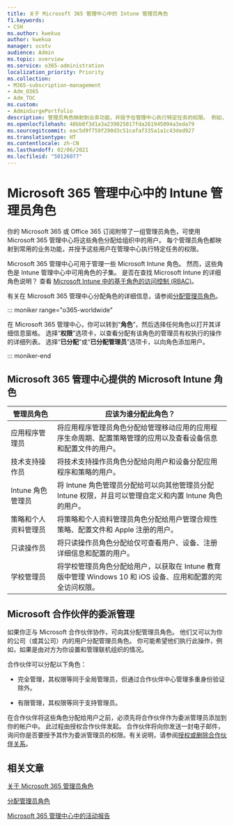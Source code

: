 ```yaml
---
title: 关于 Microsoft 365 管理中心中的 Intune 管理员角色
f1.keywords:
- CSH
ms.author: kwekua
author: kwekua
manager: scotv
audience: Admin
ms.topic: overview
ms.service: o365-administration
localization_priority: Priority
ms.collection:
- M365-subscription-management
- Adm_O365
- Adm_TOC
ms.custom:
- AdminSurgePortfolio
description: 管理员角色映射到业务功能，并授予在管理中心执行特定任务的权限。 例如，服务管理员可打开 Microsoft 的支持票证。
ms.openlocfilehash: 48bb0f3d1a3a239025017fda261945094a3eda79
ms.sourcegitcommit: eac5d9f759f290d3c51cafaf335a1a1c43ded927
ms.translationtype: HT
ms.contentlocale: zh-CN
ms.lasthandoff: 02/06/2021
ms.locfileid: "50126077"
---
```

# <a name="intune-admin-roles-in-the-microsoft-365-admin-center"></a>Microsoft 365 管理中心中的 Intune 管理员角色

你的 Microsoft 365 或 Office 365 订阅附带了一组管理员角色，可使用 Microsoft 365 管理中心将这些角色分配给组织中的用户。 每个管理员角色都映射到常用的业务功能，并授予这些用户在管理中心执行特定任务的权限。

Microsoft 365 管理中心可用于管理一些 Microsoft Intune 角色。 然而，这些角色是 Intune 管理中心中可用角色的子集。 是否在查找 Microsoft Intune 的详细角色说明？ 查看 [Microsoft Intune 中的基于角色的访问控制 (RBAC)](https://docs.microsoft.com/mem/intune/fundamentals/role-based-access-control)。

有关在 Microsoft 365 管理中心分配角色的详细信息，请参阅[分配管理员角色](assign-admin-roles.md)。

::: moniker range="o365-worldwide"

在 Microsoft 365 管理中心，你可以转到“**角色**”，然后选择任何角色以打开其详细信息窗格。 选择“**权限**”选项卡，以查看分配有该角色的管理员有权执行的操作的详细列表。 选择“**已分配**”或“**已分配管理员**”选项卡，以向角色添加用户。

::: moniker-end

## <a name="microsoft-intune-roles-available-in-the-microsoft-365-admin-center"></a>Microsoft 365 管理中心提供的 Microsoft Intune 角色

|管理员角色     |应该为谁分配此角色？  |
|---------|---------|
|应用程序管理员     |   将应用程序管理员角色分配给管理移动应用的应用程序生命周期、配置策略管理的应用以及查看设备信息和配置文件的用户。  |
|技术支持操作员     |   将技术支持操作员角色分配给向用户和设备分配应用程序和策略的用户。 |
|Intune 角色管理员    |   将 Intune 角色管理员分配给可以向其他管理员分配 Intune 权限，并且可以管理自定义和内置 Intune 角色的用户。   |
|策略和个人资料管理员     |   将策略和个人资料管理员角色分配给用户管理合规性策略、配置文件和 Apple 注册的用户。   |
|只读操作员     |   将只读操作员角色分配给仅可查看用户、设备、注册详细信息和配置的用户。   |
|学校管理员     |   将学校管理员角色分配给用户，以获取在 Intune 教育版中管理 Windows 10 和 iOS 设备、应用和配置的完全访问权限。   |

## <a name="delegated-administration-for-microsoft-partners"></a>Microsoft 合作伙伴的委派管理

如果你正与 Microsoft 合作伙伴协作，可向其分配管理员角色。 他们又可以为你的公司（或其公司）内的用户分配管理员角色。 你可能希望他们执行此操作，例如，如果是由对方为你设置和管理联机组织的情况。
  
合作伙伴可以分配以下角色：
  
- 完全管理，其权限等同于全局管理员，但通过合作伙伴中心管理多重身份验证除外。

- 有限管理，其权限等同于支持管理员。

在合作伙伴将这些角色分配给用户之前，必须先将合作伙伴作为委派管理员添加到你的帐户中。 此过程由授权合作伙伴发起。 合作伙伴将向你发送一封电子邮件，询问你是否要授予其作为委派管理员的权限。有关说明，请参阅[授权或删除合作伙伴关系](https://docs.microsoft.com/microsoft-365/admin/misc/add-partner)。
  
## <a name="related-articles"></a>相关文章

[关于 Microsoft 365 管理员角色](about-admin-roles.md)

[分配管理员角色](assign-admin-roles.md)

[Microsoft 365 管理中心中的活动报告](../activity-reports/activity-reports.md)